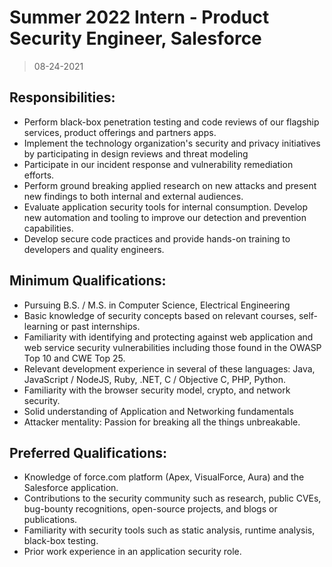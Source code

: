 # Summer 2022 Intern - Product Security Engineer, Salesforce

> 08-24-2021

## Responsibilities:

- Perform black-box penetration testing and code reviews of our flagship services, product offerings and partners apps.
- Implement the technology organization's security and privacy initiatives by participating in design reviews and threat modeling
- Participate in our incident response and vulnerability remediation efforts.
- Perform ground breaking applied research on new attacks and present new findings to both internal and external audiences.
- Evaluate application security tools for internal consumption. Develop new automation and tooling to improve our detection and prevention capabilities.
- Develop secure code practices and provide hands-on training to developers and quality engineers.

## Minimum Qualifications:

- Pursuing B.S. / M.S. in Computer Science, Electrical Engineering
- Basic knowledge of security concepts based on relevant courses, self-learning or past internships.
- Familiarity with identifying and protecting against web application and web service security vulnerabilities including those found in the OWASP Top 10 and CWE Top 25.
- Relevant development experience in several of these languages: Java, JavaScript / NodeJS, Ruby, .NET, C / Objective C, PHP, Python.
- Familiarity with the browser security model, crypto, and network security.
- Solid understanding of Application and Networking fundamentals
- Attacker mentality: Passion for breaking all the things unbreakable.

## Preferred Qualifications:

- Knowledge of force.com platform (Apex, VisualForce, Aura) and the Salesforce application.
- Contributions to the security community such as research, public CVEs, bug-bounty recognitions, open-source projects, and blogs or publications.
- Familiarity with security tools such as static analysis, runtime analysis, black-box testing.
- Prior work experience in an application security role.
